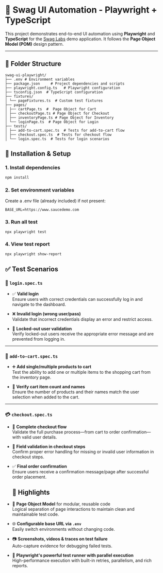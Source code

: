 # 🧪 Swag UI Automation - Playwright + TypeScript

This project demonstrates end-to-end UI automation using **Playwright** and **TypeScript** for the [Swag Labs](https://www.saucedemo.com) demo application. It follows the **Page Object Model (POM)** design pattern.

---

## 📁 Folder Structure

```
swag-ui-playwright/
├── .env # Environment variables
├── package.json     # Project dependencies and scripts
├── playwright.config.ts   # Playwright configuration
├── tsconfig.json  # TypeScript configuration
├── fixtures/
│ └── pageFixtures.ts  # Custom test fixtures
├── pages/
│ ├── cartPage.ts  #  Page Object for Cart
│ ├── checkoutPage.ts # Page Object for Checkout
│ ├── inventoryPage.ts # Page Object for Inventory
│ └── loginPage.ts  # Page Object for Login
├── tests/
│ ├── add-to-cart.spec.ts  # Tests for add-to-cart flow
│ ├── checkout.spec.ts  # Tests for checkout flow
│ └── login.spec.ts  # Tests for login scenarios

```

## 🔧 Installation & Setup

### 1. Install dependencies

```bash
npm install
```

### 2. Set environment variables
Create a .env file (already included) if not present:

```
BASE_URL=https://www.saucedemo.com
```

### 3. Run all test

```
npx playwright test
```

### 4. View test report

```bash
npx playwright show-report
```

## ✅ Test Scenarios

### 🔐 `login.spec.ts`

- ✅ **Valid login**  
  Ensure users with correct credentials can successfully log in and navigate to the dashboard.

- ❌ **Invalid login (wrong user/pass)**  
  Validate that incorrect credentials display an error and restrict access.

- 🚫 **Locked-out user validation**  
  Verify locked-out users receive the appropriate error message and are prevented from logging in.

---

### 🛒 `add-to-cart.spec.ts`

- ➕ **Add single/multiple products to cart**  
  Test the ability to add one or multiple items to the shopping cart from the inventory page.

- 🔢 **Verify cart item count and names**  
  Ensure the number of products and their names match the user selection when added to the cart.

---

### 💳 `checkout.spec.ts`

- 🧾 **Complete checkout flow**  
  Validate the full purchase process—from cart to order confirmation—with valid user details.

- 🛑 **Field validation in checkout steps**  
  Confirm proper error handling for missing or invalid user information in checkout steps.

- ✅ **Final order confirmation**  
  Ensure users receive a confirmation message/page after successful order placement.

  ## 📌 Highlights

- 🧱 **Page Object Model** for modular, reusable code  
  Logical separation of page interactions to maintain clean and maintainable test code.

- 🌐 **Configurable base URL via `.env`**  
  Easily switch environments without changing code.

- 📷 **Screenshots, videos & traces on test failure**  
  Auto-capture evidence for debugging failed tests.

- 🧪 **Playwright's powerful test runner with parallel execution**  
  High-performance execution with built-in retries, parallelism, and rich reports.

